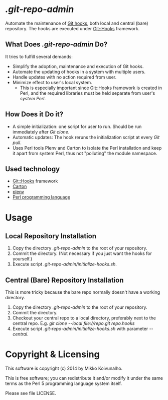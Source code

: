 
# *.git-repo-admin*

Automate the maintenance of [Git hooks](http://git-scm.com/docs/githooks),
both local and central (bare) repository.
The hooks are executed under [Git::Hooks](https://metacpan.org/release/Git-Hooks) framework.

## What Does *.git-repo-admin* Do?

It tries to fulfill several demands:

* Simplify the adoption, maintenance and execution of Git hooks.
* Automate the updating of hooks in a system with multiple users.
* Handle updates with no action required from user.
* Minimize effect to user's local system.
  * This is especially important since Git::Hooks framework is created in Perl,
    and the required libraries must be held separate from user's *system Perl*.

## How Does it Do it?

* A simple initialization: one script for user to run. Should be run immediately after *Git clone*.
* Automatic updates: The hook reruns the initialization script at every *Git pull*.
* Uses Perl tools Plenv and Carton to isolate the Perl installation and keep it apart from system Perl, thus not "polluting" the module namespace.

## Used technology

* [Git::Hooks](https://metacpan.org/release/Git-Hooks) framework
* [Carton](https://metacpan.org/pod/distribution/Carton/script/carton)
* [plenv](https://github.com/tokuhirom/plenv)
* [Perl programming language](http://www.perl.org)

# Usage

## Local Repository Installation

1. Copy the directory *.git-repo-admin* to the root of your repository.
2. Commit the directory. (Not necessary if you just want the hooks for yourself.)
3. Execute script *.git-repo-admin/initialize-hooks.sh*.

## Central (Bare) Repository Installation

This is more tricky because the bare repo normally doesn't have a working directory.

1. Copy the directory *.git-repo-admin* to the root of your repository.
2. Commit the directory.
3. Checkout your central repo to a local directory, preferably next to the central repo.
E.g. *git clone --local file://repo.git repo.hooks*
4. Execute script *.git-repo-admin/initialize-hooks.sh* with parameter *--central*.

# Copyright & Licensing

This software is copyright (c) 2014 by Mikko Koivunalho.

This is free software; you can redistribute it and/or modify it under
the same terms as the Perl 5 programming language system itself.

Please see file LICENSE.


